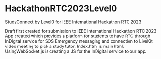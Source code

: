 # HackathonRTC2023Level0
StudyConnect by Level0 for IEEE International Hackathon RTC 2023

Draft first created for submission to IEEE International Hackathon RTC 2023
App created which provides a platform for students to have RTC through InDigital service for SOS Emergency messaging and connection to LiveKit video meeting to pick a study tutor.
Index.html is main html. UsingWebSocket.js is creating a JS for the InDigital service to our app.
